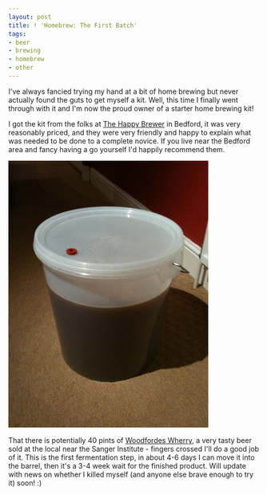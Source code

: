 ```yaml
---
layout: post
title: ! 'Homebrew: The First Batch'
tags:
- beer
- brewing
- homebrew
- other
---
```


I've always fancied trying my hand at a bit of home brewing but never actually found the guts
to get myself a kit. Well, this time I finally went through with it and I'm now the proud owner
of a starter home brewing kit!

I got the kit from the folks at [The Happy Brewer](http://www.thehappybrewer.co.uk/) in
Bedford, it was very reasonably priced, and they were very friendly and happy to explain what
was needed to be done to a complete novice. If you live near the Bedford area and fancy having
a go yourself I'd happily recommend them.

<img
  src="/images/2009/beer_in_progress.jpg"
  alt="The first batch in progress..."
  title="The first batch in progress..."
  width="400"
  class="center border" />

That there is potentially 40 pints of [Woodfordes Wherry](http://www.woodfordes.co.uk/html/wherry.html),
a very tasty beer sold at the local near the Sanger Institute - fingers crossed I'll do a good
job of it. This is the first fermentation step, in about 4-6 days I can move it into the
barrel, then it's a 3-4 week wait for the finished product. Will update with news on whether I
killed myself (and anyone else brave enough to try it) soon! :)
